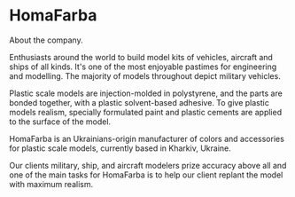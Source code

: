 # HomaFarba

About the company.

Enthusiasts around the world to build model kits of vehicles, aircraft and ships of all kinds. It's one of the most enjoyable pastimes for engineering and modelling. The majority of models throughout depict military vehicles.

Plastic scale models are injection-molded in polystyrene, and the parts are bonded together, with a plastic solvent-based adhesive. To give plastic models realism, specially formulated paint and plastic cements are applied to the surface of the model.

HomaFarba is an Ukrainians-origin manufacturer of colors and accessories for plastic scale models, currently based in Kharkiv, Ukraine.

Our clients military, ship, and aircraft modelers prize accuracy above all and one of the main tasks for HomaFarba is to help our client replant the model with maximum realism.
